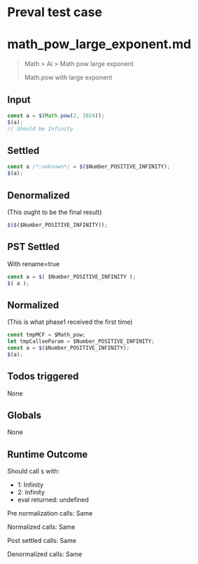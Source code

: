# Preval test case

# math_pow_large_exponent.md

> Math > Ai > Math pow large exponent
>
> Math.pow with large exponent

## Input

`````js filename=intro
const a = $(Math.pow(2, 1024));
$(a);
// Should be Infinity
`````


## Settled


`````js filename=intro
const a /*:unknown*/ = $($Number_POSITIVE_INFINITY);
$(a);
`````


## Denormalized
(This ought to be the final result)

`````js filename=intro
$($($Number_POSITIVE_INFINITY));
`````


## PST Settled
With rename=true

`````js filename=intro
const a = $( $Number_POSITIVE_INFINITY );
$( a );
`````


## Normalized
(This is what phase1 received the first time)

`````js filename=intro
const tmpMCF = $Math_pow;
let tmpCalleeParam = $Number_POSITIVE_INFINITY;
const a = $($Number_POSITIVE_INFINITY);
$(a);
`````


## Todos triggered


None


## Globals


None


## Runtime Outcome


Should call `$` with:
 - 1: Infinity
 - 2: Infinity
 - eval returned: undefined

Pre normalization calls: Same

Normalized calls: Same

Post settled calls: Same

Denormalized calls: Same
